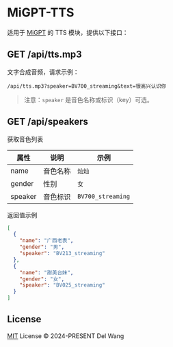 # MiGPT-TTS

适用于 [MiGPT](https://github.com/idootop/mi-gpt) 的 TTS 模块，提供以下接口：

## GET /api/tts.mp3

文字合成音频，请求示例：

`/api/tts.mp3?speaker=BV700_streaming&text=很高兴认识你`

> 注意：`speaker` 是音色名称或标识（key）可选。

## GET /api/speakers

获取音色列表

| 属性    | 说明     | 示例              |
| ------- | -------- | ----------------- |
| name    | 音色名称 | `灿灿`            |
| gender  | 性别     | `女`              |
| speaker | 音色标识 | `BV700_streaming` |

返回值示例

```json
[
  {
    "name": "广西老表",
    "gender": "男",
    "speaker": "BV213_streaming"
  },
  {
    "name": "甜美台妹",
    "gender": "女",
    "speaker": "BV025_streaming"
  }
]
```

## License

[MIT](https://github.com/idootop/mi-gpt/blob/main/LICENSE) License © 2024-PRESENT Del Wang
